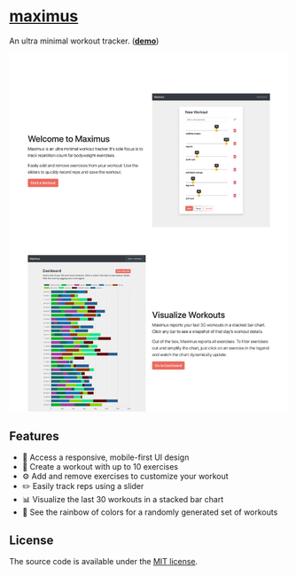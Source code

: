 # [maximus](https://maximus-dtjv.netlify.app)

An ultra minimal workout tracker. (**[demo](https://maximus-dtjv.netlify.app)**)

![website image](./media/maximus.png)


## Features

- 📱 Access a responsive, mobile-first UI design
- 💪 Create a workout with up to 10 exercises
- ⚙️ Add and remove exercises to customize your workout
- ✏️ Easily track reps using a slider
- 📊 Visualize the last 30 workouts in a stacked bar chart
- 🦄 See the rainbow of colors for a randomly generated set of workouts

## License

The source code is available under the [MIT license](LICENSE).
